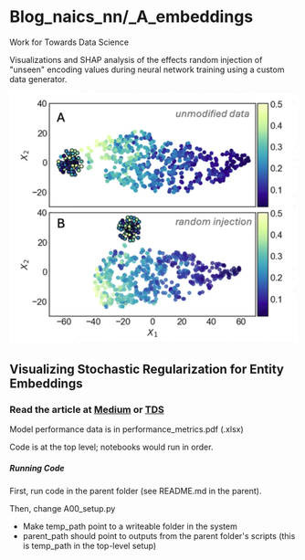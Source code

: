 # Blog_naics_nn/\_A_embeddings
Work for Towards Data Science 

Visualizations and SHAP analysis of the effects random injection of "unseen" encoding values during neural network training using a custom data generator.  

![tSNE visualization of unmodified data and data with random nulls injected, showing that missing values move towards the center in embedding space with stochastic randomization](https://github.com/vla6/vla6/blob/main/images/Visualizing_Entity_Embeddings_Teaser.png)

## Visualizing Stochastic Regularization for Entity Embeddings

### Read the article at [Medium](https://medium.com/towards-data-science/visualizing-stochastic-regularization-for-entity-embeddings-c0109ced4a3a) or [TDS](https://towardsdatascience.com/visualizing-stochastic-regularization-for-entity-embeddings-c0109ced4a3a/)

Model performance data is in performance_metrics.pdf (.xlsx)

Code is at the top level; notebooks would run in order. 

##### Running Code

First, run code in the parent folder (see README.md in the parent).

Then, change A00_setup.py

  * Make temp_path point to a writeable folder in the system
  * parent_path should point to outputs from the parent folder's scripts (this is temp_path in the top-level setup) 

